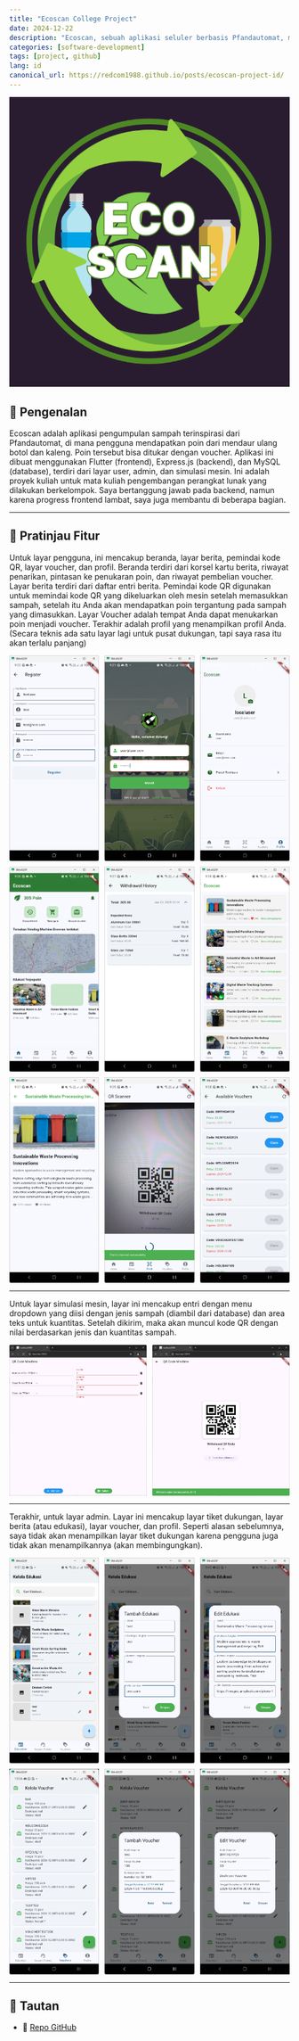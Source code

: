 ```yaml
---
title: "Ecoscan College Project"
date: 2024-12-22
description: "Ecoscan, sebuah aplikasi seluler berbasis Pfandautomat, memberikan penghargaan kepada pengguna yang mendaur ulang barang-barang yang dapat digunakan kembali seperti kaleng dan botol plastik dengan poin yang dapat ditukarkan menjadi voucher."
categories: [software-development]
tags: [project, github]
lang: id
canonical_url: https://redcom1988.github.io/posts/ecoscan-project-id/
---
```


<div>
  <img src="/assets/img/ecoscan/logo.png" alt="Logo" />
</div>

## 🚀 Pengenalan

Ecoscan adalah aplikasi pengumpulan sampah terinspirasi dari Pfandautomat, di mana pengguna mendapatkan poin dari mendaur ulang botol dan kaleng. Poin tersebut bisa ditukar dengan voucher. Aplikasi ini dibuat menggunakan Flutter (frontend), Express.js (backend), dan MySQL (database), terdiri dari layar user, admin, dan simulasi mesin.
Ini adalah proyek kuliah untuk mata kuliah pengembangan perangkat lunak yang dilakukan berkelompok. Saya bertanggung jawab pada backend, namun karena progress frontend lambat, saya juga membantu di beberapa bagian.

---

## 📸 Pratinjau Fitur

Untuk layar pengguna, ini mencakup beranda, layar berita, pemindai kode QR, layar voucher, dan profil. Beranda terdiri dari korsel kartu berita, riwayat penarikan, pintasan ke penukaran poin, dan riwayat pembelian voucher. Layar berita terdiri dari daftar entri berita. Pemindai kode QR digunakan untuk memindai kode QR yang dikeluarkan oleh mesin setelah memasukkan sampah, setelah itu Anda akan mendapatkan poin tergantung pada sampah yang dimasukkan. Layar Voucher adalah tempat Anda dapat menukarkan poin menjadi voucher. Terakhir adalah profil yang menampilkan profil Anda. (Secara teknis ada satu layar lagi untuk pusat dukungan, tapi saya rasa itu akan terlalu panjang)

<div style="display: grid; grid-template-columns: repeat(3, 1fr); gap: 10px;">
  <img src="/assets/img/ecoscan/user-register.png" alt="Fitur 1" />
  <img src="/assets/img/ecoscan/user-login.png" alt="Fitur 2" />
  <img src="/assets/img/ecoscan/user-profile.png" alt="Fitur 3" />
  <img src="/assets/img/ecoscan/user-homepage.png" alt="Fitur 4" />
  <img src="/assets/img/ecoscan/user-withdrawal-history.png" alt="Fitur 5" />
  <img src="/assets/img/ecoscan/user-news.png" alt="Fitur 6" />
  <img src="/assets/img/ecoscan/user-news-detail.png" alt="Fitur 7" />
  <img src="/assets/img/ecoscan/user-qrscan.png" alt="Fitur 8" />
  <img src="/assets/img/ecoscan/user-voucher-buy.png" alt="Fitur 9" />
</div>

---

Untuk layar simulasi mesin, layar ini mencakup entri dengan menu dropdown yang diisi dengan jenis sampah (diambil dari database) dan area teks untuk kuantitas. Setelah dikirim, maka akan muncul kode QR dengan nilai berdasarkan jenis dan kuantitas sampah.

<div style="display: grid; grid-template-columns: 1fr 1fr; gap: 10px;">
  <img src="/assets/img/ecoscan/machine-input.png" alt="Sebelum" />
  <img src="/assets/img/ecoscan/machine-output.png" alt="Sesudah" />
</div>

---

Terakhir, untuk layar admin. Layar ini mencakup layar tiket dukungan, layar berita (atau edukasi), layar voucher, dan profil. Seperti alasan sebelumnya, saya tidak akan menampilkan layar tiket dukungan karena pengguna juga tidak akan menampilkannya (akan membingungkan).

<div style="display: grid; grid-template-columns: repeat(3, 1fr); gap: 10px;">
  <img src="/assets/img/ecoscan/admin-education.png" alt="Admin 1" />
  <img src="/assets/img/ecoscan/admin-education-add.png" alt="Admin 2" />
  <img src="/assets/img/ecoscan/admin-education-edit.png" alt="Admin 3" />
  <img src="/assets/img/ecoscan/admin-voucher.png" alt="Admin 4" />
  <img src="/assets/img/ecoscan/admin-voucher-add.png" alt="Admin 5" />
  <img src="/assets/img/ecoscan/admin-voucher-edit.png" alt="Admin 6" />
</div>

---

## 📎 Tautan
- 🔗 [Repo GitHub](https://github.com/redcom1988/eco-scan-app)
